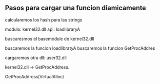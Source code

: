 ## Pasos para cargar una funcion diamicamente

calcularemos los hash para las strings

modulo: kernel32.dll 
api: loadlibraryA

buscaresmos el basemodule de kernel32.dll

buscaremos la funcion loadlibratyA
buscaremos la funcion GetProcAddres


cargaremos otra dll: user32.dll



kernel32.dll -> GetProcAddress.

GetProcAddress(VirtualAlloc)